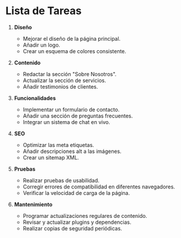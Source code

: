 # Lista de Tareas

1. **Diseño**
   - Mejorar el diseño de la página principal.
   - Añadir un logo.
   - Crear un esquema de colores consistente.

2. **Contenido**
   - Redactar la sección "Sobre Nosotros".
   - Actualizar la sección de servicios.
   - Añadir testimonios de clientes.

3. **Funcionalidades**
   - Implementar un formulario de contacto.
   - Añadir una sección de preguntas frecuentes.
   - Integrar un sistema de chat en vivo.

4. **SEO**
   - Optimizar las meta etiquetas.
   - Añadir descripciones alt a las imágenes.
   - Crear un sitemap XML.

5. **Pruebas**
   - Realizar pruebas de usabilidad.
   - Corregir errores de compatibilidad en diferentes navegadores.
   - Verificar la velocidad de carga de la página.

6. **Mantenimiento**
   - Programar actualizaciones regulares de contenido.
   - Revisar y actualizar plugins y dependencias.
   - Realizar copias de seguridad periódicas.
